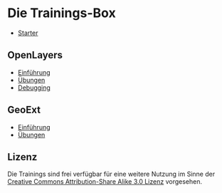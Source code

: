 # Die Trainings-Box

* [Starter](starter.md)

## OpenLayers
* [Einführung](openlayers/einfuehrung.md)
* [Übungen](openlayers/uebungen.md)
* [Debugging](openlayers/debugging.md)

## GeoExt
* [Einführung](geoext/einfuehrung.md)
* [Übungen](geoext/uebungen.md)

## Lizenz

Die Trainings sind frei verfügbar für eine weitere Nutzung im Sinne der [Creative
Commons Attribution-Share Alike 3.0
Lizenz](https://creativecommons.org/licenses/by-sa/3.0/de/deed.de) vorgesehen.
